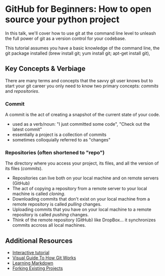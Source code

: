 # GitHub for Beginners: How to open source your python project

In this talk, we'll cover how to use git at the command line level to unleash the full power of git as a version control for your codebase. 

This tutorial assumes you have a basic knowledge of the command line, the git package installed (brew install git; yum install git; apt-get install git), 

## Key Concepts & Verbiage

There are many terms and concepts that the savvy git user knows but to start your git career you only need to know two primary concepts: *commits* and *repositories*.

### Commit

A commit is the act of creating a snapshot of the current state of your code. 

 - used as a verb/noun: "I just committed some code", "Check out the latest commit"
 - essentially a project is a collection of commits
 - sometimes colloquially referred to as "changes"


### Repositories (often shortened to "repo")

The directory where you access your project, its files, and all the version of its files (*commits*).  

 - Repositories can live both on your local machine and on remote servers (GitHub)
 - The act of copying a repository from a remote server to your local machine is called *cloning*.
 - Downloading commits that don't exist on your local machine from a remote repository is called *pulling* changes.
 - Uploading commits that you have on your local machine to a remote repository is called *pushing* changes.
 - Think of the remote repository (GitHub) like DropBox... it synchronizes commits accross all local machines.


## Additional Resources

 - [Interactive tutorial](https://try.github.io/levels/1/challenges/1)
 - [Visual Guide To How Git Works](http://marklodato.github.io/visual-git-guide/index-en.html)
 - [Learning Markdown](https://guides.github.com/features/mastering-markdown/)
 - [Forking Existing Projects](https://guides.github.com/activities/forking/)

